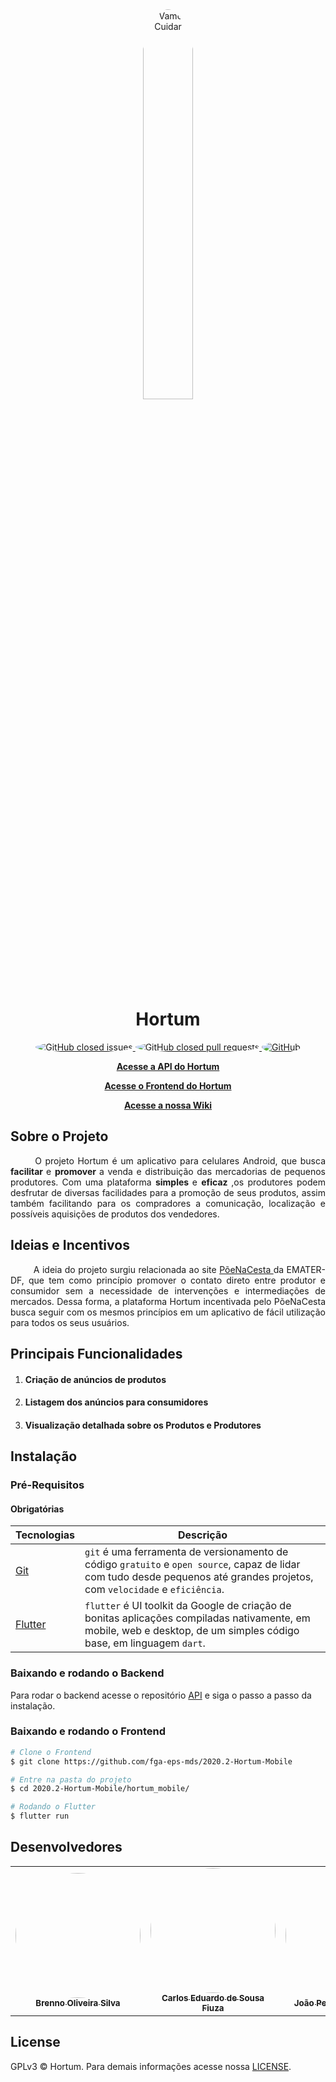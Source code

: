 <!-- Logo -->
<div align="center">
	<img style="border-radius: 50%;" width=40% src="https://raw.githubusercontent.com/fga-eps-mds/2020.2-Hortum/docs/78-melhoria-README/docs/img/logo.png" alt="Vamos Cuidar" class="lg">
</div>

<!-- Nome do Projeto -->
<h1 align="center"> Hortum </h1>

<!-- Badges -->
<!-- (TODO) Adicionar as Badges de DevOps -->
<p align="center">
	<a href="https://github.com/fga-eps-mds/2020.2-Hortum/issues?q=is%3Aissue+is%3Aclosed">
        	 <img style="border-radius: 50%;" alt="GitHub closed issues" src="https://img.shields.io/github/issues-closed-raw/fga-eps-mds/2020.2-Hortum?style=flat-square">
	</a>
	<a href="https://github.com/fga-eps-mds/2020.2-Hortum/pulls?q=is%3Apr+is%3Aclosed">
		<img style="border-radius: 50%;" alt="GitHub closed pull requests" src="https://img.shields.io/github/issues-pr-closed-raw/fga-eps-mds/2020.2-Hortum?style=flat-square">
        </a>
	<a href="https://github.com/fga-eps-mds/2020.2-Hortum/blob/main/LICENSE">
		<img style="border-radius: 50%;" alt="GitHub" src="https://img.shields.io/github/license/fga-eps-mds/2020.2-Hortum?style=flat-square">
	</a>
</p>

<!-- Repositórios/wiki -->
<p align="center">
	<a href="https://github.com/fga-eps-mds/2020.2-Hortum"><strong>Acesse a API do Hortum</strong></a>
</p>
<p align="center">
	<a href="https://github.com/fga-eps-mds/2020.2-Hortum-Mobile"><strong>Acesse o Frontend do Hortum</strong></a>
</p>
<p align="center">
	<a href="https://fga-eps-mds.github.io/2020.2-Hortum"><strong>Acesse a nossa Wiki</strong></a>
</p>

<!-- Descrição sobre o Projeto -->
## Sobre o Projeto

<p align="justify">&emsp; &emsp; O projeto Hortum é um aplicativo para celulares Android, que busca <strong> facilitar </strong> e <strong> promover </strong> a venda e distribuição das mercadorias de pequenos produtores. Com uma plataforma <strong> simples </strong> e <strong> eficaz </strong>,os produtores podem desfrutar de diversas facilidades para a promoção de seus produtos, assim também facilitando para os compradores a comunicação, localização e possíveis aquisições de produtos dos vendedores. </p>

<!-- Ideias e Incentivos -->
## Ideias e Incentivos

<p align="justify">&emsp; &emsp; A ideia do projeto surgiu relacionada ao site <a href="https://dfrural.emater.df.gov.br/poenacesta/"> PõeNaCesta </a> da EMATER-DF, que tem como princípio promover o contato direto entre produtor e consumidor sem a necessidade de intervenções e intermediações de mercados. Dessa forma, a plataforma Hortum incentivada pelo PõeNaCesta busca seguir com os mesmos princípios em um aplicativo de fácil utilização para todos os seus usuários. </p>

<!-- Funcionalidades Principais -->
## Principais Funcionalidades

1. #### Criação de anúncios de produtos
1. #### Listagem dos anúncios para consumidores
1. #### Visualização detalhada sobre os Produtos e Produtores

<!-- Releases -->
<!-- (TODO) Adicionar a R1 e R2 -->

<!-- Instalação -->
## Instalação

<!-- Pré-Requisitos -->
### Pré-Requisitos
#### Obrigatórias
|Tecnologias|Descrição|
|-|-|
|[Git](https://git-scm.com/)|`git` é uma ferramenta de versionamento de código `gratuito` e `open source`, capaz de lidar com tudo desde pequenos até grandes projetos, com `velocidade` e `eficiência`.|
|[Flutter](https://flutter.dev/docs/get-started/install)| `flutter` é UI toolkit da Google de criação de bonitas aplicações compiladas nativamente, em mobile, web e desktop, de um simples código base, em linguagem `dart`.|

<!-- Backend -->
### Baixando e rodando o Backend
Para rodar o backend acesse o repositório [API](https://github.com/fga-eps-mds/2020.2-Hortum) e siga o passo a passo da instalação.

<!-- Frontend -->
### Baixando e rodando o Frontend
```bash
# Clone o Frontend
$ git clone https://github.com/fga-eps-mds/2020.2-Hortum-Mobile

# Entre na pasta do projeto
$ cd 2020.2-Hortum-Mobile/hortum_mobile/

# Rodando o Flutter
$ flutter run
```

<!-- Contributing -->
## Desenvolvedores
<table>
	<tr>
		<td align="center"><a href="https://github.com/brenno-silva"><img style="border-radius: 50%;" src="https://avatars.githubusercontent.com/u/54643530?s=460&u=35993e065c3b56710145bc3bdb13b40d36b2d433&v=4" width="200px;" alt=""/><br /><sub><b>Brenno Oliveira Silva</b></sub></a><br /><a href="https://github.com/brenno-silva"></a></td>
		<td align="center"><a href="https://github.com/CarlosFiuza"><img style="border-radius: 50%;" src="https://avatars.githubusercontent.com/u/71738659?s=460&u=61e0cdb48aa16f91870a3c25e1c93e1bf2856072&v=4" width="200px;" alt=""/><br /><sub><b>Carlos Eduardo de Sousa Fiuza</b></sub></a><br /><a href="https://github.com/CarlosFiuza"></a></td>
		<td align="center"><a href="https://github.com/Joao-Moura"><img style="border-radius: 50%;" src="https://avatars.githubusercontent.com/u/46077033?s=460&u=f32654cf2f096598e9eca3e48b040641fcff3009&v=4" width="200px;" alt=""/><br /><sub><b>João Pedro Moura Oliveira</b></sub></a><br /><a href="https://github.com/Joao-Moura"></a></td>
		<td align="center"><a href="https://github.com/LucasBraunX"><img style="border-radius: 50%;" src="https://avatars.githubusercontent.com/u/78307547?s=460&u=4850fd4162bdaad78e15d7f133673cacfa61dfb6&v=4" width="200px;" alt=""/><br /><sub><b>Lucas Braun Vieira Xavier</b></sub></a><br /><a href="https://github.com/LucasBraunX"></a></td>
        <td align="center"><a href="https://github.com/matheuscvp"><img style="border-radius: 50%;" src="https://avatars.githubusercontent.com/u/54119660?s=460&u=c4c6a51b9894b9773ce04caae2a0dd4d16612b83&v=4" width="200px;" alt=""/><br /><sub><b>Matheus Calixto Vaz Pinheiro</b></sub></a><br /><a href="https://github.com/matheuscvp"></a></td>
		<td align="center"><a href="https://github.com/vital14"><img style="border-radius: 50%;" src="https://avatars.githubusercontent.com/u/54643459?s=460&u=d1761ee486cfc4cf7ac0a36adb98572d3db35e32&v=4" width="200px;" alt=""/><br /><sub><b>Victor Souza Dantas Martins Lima</b></sub></a><br /><a href="https://github.com/vital14"></a></td>
		<td align="center"><a href="https://github.com/VitorLamego"><img style="border-radius: 50%;" src="https://avatars.githubusercontent.com/u/54643464?s=460&u=43a46df920c57476dfe9abe953eba2b89f8f7ca0&v=4" width="200px;" alt=""/><br /><sub><b>Vitor Magalhães Lamego</b></sub></a><br /><a href="https://github.com/VitorLamego"></a></td>
	</tr>
</table>

<!-- License -->
## License
GPLv3 © Hortum. Para demais informações acesse nossa [LICENSE](./LICENSE).

